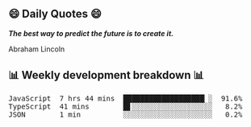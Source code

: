 ## 😄 Daily Quotes 😄

_**The best way to predict the future is to create it.**_

Abraham Lincoln



## 📊 Weekly development breakdown 📊

<pre>JavaScript  7 hrs 44 mins  ███████████████████▏░  91.6%
TypeScript  41 mins        █▋░░░░░░░░░░░░░░░░░░░   8.2%
JSON        1 min          ░░░░░░░░░░░░░░░░░░░░░   0.2%</pre>